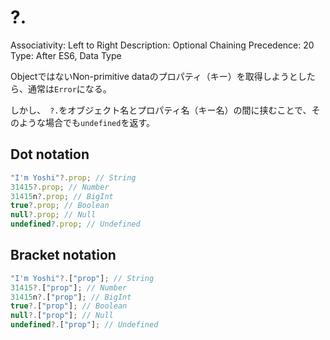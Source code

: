 # ?.

Associativity: Left to Right
Description: Optional Chaining
Precedence: 20
Type: After ES6, Data Type

ObjectではないNon-primitive dataのプロパティ（キー）を取得しようとしたら、通常は`Error`になる。

しかし、　`?.`をオブジェクト名とプロパティ名（キー名）の間に挟むことで、そのような場合でも`undefined`を返す。

## Dot notation

```jsx
"I'm Yoshi"?.prop; // String
31415?.prop; // Number
31415n?.prop; // BigInt
true?.prop; // Boolean
null?.prop; // Null
undefined?.prop; // Undefined
```

## Bracket notation

```jsx
"I'm Yoshi"?.["prop"]; // String
31415?.["prop"]; // Number
31415n?.["prop"]; // BigInt
true?.["prop"]; // Boolean
null?.["prop"]; // Null
undefined?.["prop"]; // Undefined
```